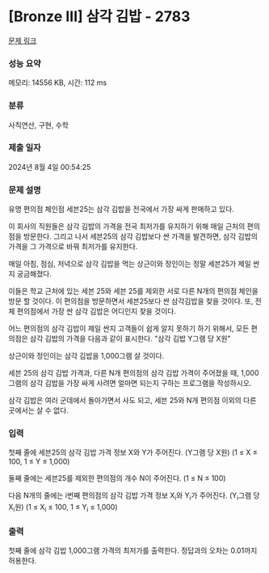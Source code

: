 # [Bronze III] 삼각 김밥 - 2783 

[문제 링크](https://www.acmicpc.net/problem/2783) 

### 성능 요약

메모리: 14556 KB, 시간: 112 ms

### 분류

사칙연산, 구현, 수학

### 제출 일자

2024년 8월 4일 00:54:25

### 문제 설명

<p>유명 편의점 체인점 세븐25는 삼각 김밥을 전국에서 가장 싸게 판매하고 있다. </p>

<p>이 회사의 직원들은 삼각 김밥의 가격을 전국 최저가를 유지하기 위해 매일 근처의 편의점을 방문한다. 그리고 나서 세븐25의 삼각 김밥보다 싼 가격을 발견하면, 삼각 김밥의 가격을 그 가격으로 바꿔 최저가를 유지한다.</p>

<p>매일 아침, 점심, 저녁으로 삼각 김밥을 먹는 상근이와 정인이는 정말 세븐25가 제일 싼지 궁금해졌다. </p>

<p>이들은 학교 근처에 있는 세븐 25와 세븐 25를 제외한 서로 다른 N개의 편의점 체인을 방문 할 것이다. 이 편의점을 방문하면서 세븐25보다 싼 삼각김밥을 찾을 것이다. 또, 전체 편의점에서 가장 싼 삼각 김밥은 어디인지 찾을 것이다.</p>

<p>어느 편의점의 삼각 김밥이 제일 싼지 고객들이 쉽게 알지 못하기 하기 위해서, 모든 편의점은 삼각 김밥의 가격을 다음과 같이 표시한다. "삼각 김밥 Y그램 당 X원"</p>

<p>상근이와 정인이는 삼각 김밥을 1,000그램 살 것이다.</p>

<p>세븐 25의 삼각 김밥 가격과, 다른 N개 편의점의 삼각 김밥 가격이 주어졌을 때, 1,000그램의 삼각 김밥을 가장 싸게 사려면 얼마면 되는지 구하는 프로그램을 작성하시오.</p>

<p>삼각 김밥은 여러 군데에서 돌아가면서 사도 되고, 세븐 25와 N개 편의점 이외의 다른 곳에서는 살 수 없다.</p>

### 입력 

 <p>첫째 줄에 세븐25의 삼각 김밥 가격 정보 X와 Y가 주어진다. (Y그램 당 X원) (1 ≤ X ≤ 100, 1 ≤ Y ≤ 1,000)</p>

<p>둘째 줄에는 세븐25를 제외한 편의점의 개수 N이 주어진다. (1 ≤ N ≤ 100)</p>

<p>다음 N개의 줄에는 i번째 편의점의 삼각 김밥 가격 정보 X<sub>i</sub>와 Y<sub>i</sub>가 주어진다. (Y<sub>i</sub>그램 당 X<sub>i</sub>원) (1 ≤ X<sub>i</sub> ≤ 100, 1 ≤ Y<sub>i</sub> ≤ 1,000)</p>

### 출력 

 <p>첫째 줄에 삼각 김밥 1,000그램 가격의 최저가를 출력한다. 정답과의 오차는 0.01까지 허용한다.</p>

